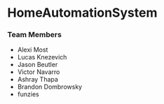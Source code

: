 # HomeAutomationSystem

### Team Members
- Alexi Most
- Lucas Knezevich
- Jason Beutler
- Victor Navarro
- Ashray Thapa
- Brandon Dombrowsky
- funzies
